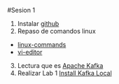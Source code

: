 #Sesion 1

1. Instalar [github](https://git-scm.com/downloads)
2. Repaso de comandos linux
-	[linux-commands](https://github.com/adsoftsito/paradigmas-programacion/blob/main/w1/linuxcommands.pdf)
-	[vi-editor](https://github.com/adsoftsito/paradigmas-programacion/blob/main/w1/vi-editor.pdf)
3. Lectura que es [Apache Kafka](https://www.redhat.com/es/topics/integration/what-is-apache-kafka)
4. Realizar Lab 1 [Install Kafka Local](https://kafka.apache.org/quickstart#quickstart_kafkaconnect)
